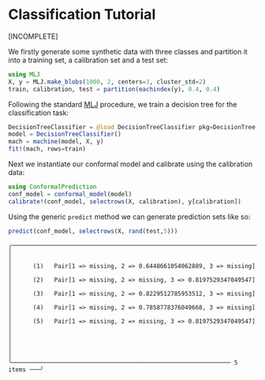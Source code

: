 
# Classification Tutorial

\[INCOMPLETE\]

We firstly generate some synthetic data with three classes and partition it into a training set, a calibration set and a test set:

``` julia
using MLJ
X, y = MLJ.make_blobs(1000, 2, centers=3, cluster_std=2)
train, calibration, test = partition(eachindex(y), 0.4, 0.4)
```

Following the standard [MLJ](https://alan-turing-institute.github.io/MLJ.jl/dev/) procedure, we train a decision tree for the classification task:

``` julia
DecisionTreeClassifier = @load DecisionTreeClassifier pkg=DecisionTree
model = DecisionTreeClassifier() 
mach = machine(model, X, y)
fit!(mach, rows=train)
```

Next we instantiate our conformal model and calibrate using the calibration data:

``` julia
using ConformalPrediction
conf_model = conformal_model(model)
calibrate!(conf_model, selectrows(X, calibration), y[calibration])
```

Using the generic `predict` method we can generate prediction sets like so:

``` julia
predict(conf_model, selectrows(X, rand(test,5)))
```

    ╭──────────────────────────────────────────────────────────────────────────╮
    │                                                                          │
    │      (1)   Pair[1 => missing, 2 => 0.6448661054062889, 3 => missing]     │
    │      (2)   Pair[1 => missing, 2 => missing, 3 => 0.8197529347049547]     │
    │      (3)   Pair[1 => missing, 2 => 0.8229512785953512, 3 => missing]     │
    │      (4)   Pair[1 => missing, 2 => 0.7858778376049668, 3 => missing]     │
    │      (5)   Pair[1 => missing, 2 => missing, 3 => 0.8197529347049547]     │
    │                                                                          │
    │                                                                          │
    ╰────────────────────────────────────────────────────────────── 5 items ───╯
